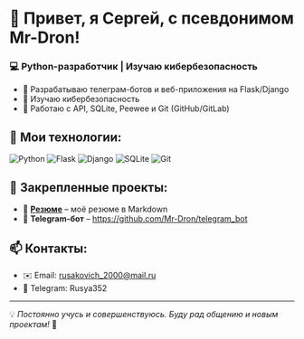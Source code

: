 # 👋 Привет, я Сергей, с псевдонимом Mr-Dron!

### 💻 Python-разработчик | Изучаю кибербезопасность

- 🔹 Разрабатываю телеграм-ботов и веб-приложения на Flask/Django
- 🔹 Изучаю кибербезопасность
- 🔹 Работаю с API, SQLite, Peewee и Git (GitHub/GitLab)

## 🚀 Мои технологии:

![Python](https://img.shields.io/badge/Python-3776AB?style=for-the-badge&logo=python&logoColor=white)
![Flask](https://img.shields.io/badge/Flask-000000?style=for-the-badge&logo=flask&logoColor=white)
![Django](https://img.shields.io/badge/Django-092E20?style=for-the-badge&logo=django&logoColor=white)
![SQLite](https://img.shields.io/badge/SQLite-003B57?style=for-the-badge&logo=sqlite&logoColor=white)
![Git](https://img.shields.io/badge/Git-F05032?style=for-the-badge&logo=git&logoColor=white)

## 📌 Закрепленные проекты:

- 🔹 [**Резюме**](https://github.com/Mr-Dron/resume) – моё резюме в Markdown
- 🔹 **Telegram-бот** – https://github.com/Mr-Dron/telegram_bot
## 📫 Контакты:
- ✉️ Email: rusakovich_2000@mail.ru
- 💬 Telegram: Rusya352

---
💡 *Постоянно учусь и совершенствуюсь. Буду рад общению и новым проектам!* 🚀

